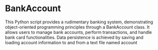 # BankAccount
This Python script provides a rudimentary banking system, demonstrating object-oriented programming principles through a BankAccount class. It allows users to manage bank accounts, perform transactions, and handle bank card functionalities. Data persistence is achieved by saving and loading account information to and from a text file named account 
